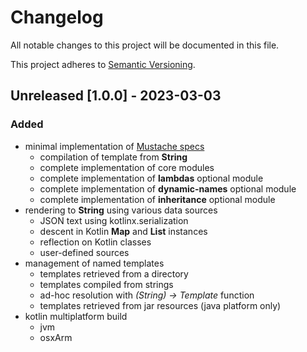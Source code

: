 # Changelog
All notable changes to this project will be documented in this file.

This project adheres to [Semantic Versioning](https://semver.org/spec/v2.0.0.html).

## Unreleased [1.0.0] - 2023-03-03
### Added
- minimal implementation of [Mustache specs](https://github.com/mustache/spec)
  - compilation of template from **String**
  - complete implementation of core modules
  - complete implementation of **lambdas** optional module
  - complete implementation of **dynamic-names** optional module
  - complete implementation of **inheritance** optional module
- rendering to **String** using various data sources
  - JSON text using kotlinx.serialization
  - descent in Kotlin **Map** and **List** instances
  - reflection on Kotlin classes
  - user-defined sources
- management of named templates
  - templates retrieved from a directory
  - templates compiled from strings
  - ad-hoc resolution with *(String) -> Template* function
  - templates retrieved from jar resources (java platform only)
- kotlin multiplatform build
  - jvm
  - osxArm
